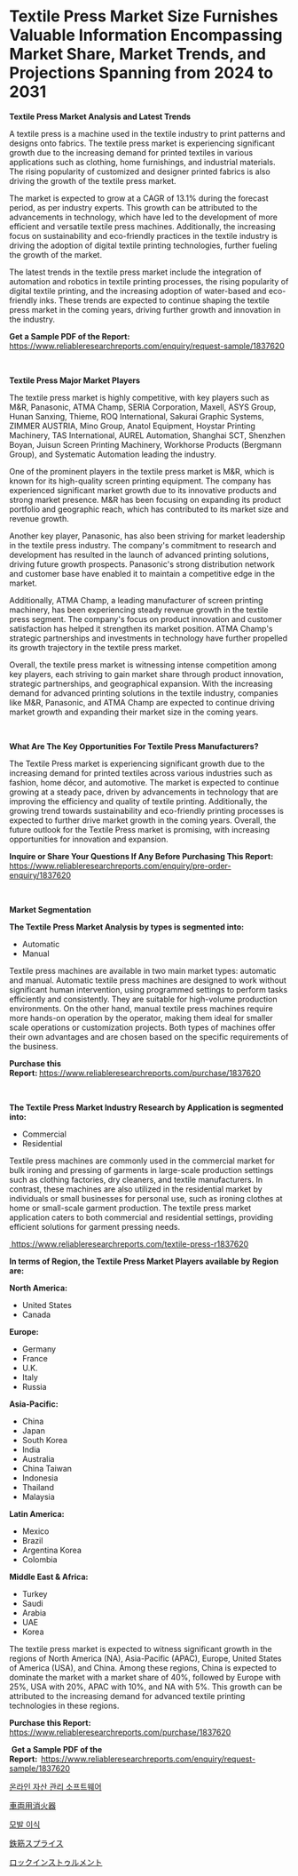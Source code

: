 <p><h1>Textile Press Market Size Furnishes Valuable Information Encompassing Market Share, Market Trends, and Projections Spanning from 2024 to 2031</h1></p><p><strong>Textile Press Market Analysis and Latest Trends</strong></p>
<p><p>A textile press is a machine used in the textile industry to print patterns and designs onto fabrics. The textile press market is experiencing significant growth due to the increasing demand for printed textiles in various applications such as clothing, home furnishings, and industrial materials. The rising popularity of customized and designer printed fabrics is also driving the growth of the textile press market.</p><p>The market is expected to grow at a CAGR of 13.1% during the forecast period, as per industry experts. This growth can be attributed to the advancements in technology, which have led to the development of more efficient and versatile textile press machines. Additionally, the increasing focus on sustainability and eco-friendly practices in the textile industry is driving the adoption of digital textile printing technologies, further fueling the growth of the market.</p><p>The latest trends in the textile press market include the integration of automation and robotics in textile printing processes, the rising popularity of digital textile printing, and the increasing adoption of water-based and eco-friendly inks. These trends are expected to continue shaping the textile press market in the coming years, driving further growth and innovation in the industry.</p></p>
<p><strong>Get a Sample PDF of the Report:&nbsp;</strong> <a href="https://www.reliableresearchreports.com/enquiry/request-sample/1837620">https://www.reliableresearchreports.com/enquiry/request-sample/1837620</a></p>
<p>&nbsp;</p>
<p><strong>Textile Press Major Market Players</strong></p>
<p><p>The textile press market is highly competitive, with key players such as M&R, Panasonic, ATMA Champ, SERIA Corporation, Maxell, ASYS Group, Hunan Sanxing, Thieme, ROQ International, Sakurai Graphic Systems, ZIMMER AUSTRIA, Mino Group, Anatol Equipment, Hoystar Printing Machinery, TAS International, AUREL Automation, Shanghai SCT, Shenzhen Boyan, Juisun Screen Printing Machinery, Workhorse Products (Bergmann Group), and Systematic Automation leading the industry.</p><p>One of the prominent players in the textile press market is M&R, which is known for its high-quality screen printing equipment. The company has experienced significant market growth due to its innovative products and strong market presence. M&R has been focusing on expanding its product portfolio and geographic reach, which has contributed to its market size and revenue growth.</p><p>Another key player, Panasonic, has also been striving for market leadership in the textile press industry. The company's commitment to research and development has resulted in the launch of advanced printing solutions, driving future growth prospects. Panasonic's strong distribution network and customer base have enabled it to maintain a competitive edge in the market.</p><p>Additionally, ATMA Champ, a leading manufacturer of screen printing machinery, has been experiencing steady revenue growth in the textile press segment. The company's focus on product innovation and customer satisfaction has helped it strengthen its market position. ATMA Champ's strategic partnerships and investments in technology have further propelled its growth trajectory in the textile press market.</p><p>Overall, the textile press market is witnessing intense competition among key players, each striving to gain market share through product innovation, strategic partnerships, and geographical expansion. With the increasing demand for advanced printing solutions in the textile industry, companies like M&R, Panasonic, and ATMA Champ are expected to continue driving market growth and expanding their market size in the coming years.</p></p>
<p>&nbsp;</p>
<p><strong>What Are The Key Opportunities For Textile Press Manufacturers?</strong></p>
<p><p>The Textile Press market is experiencing significant growth due to the increasing demand for printed textiles across various industries such as fashion, home décor, and automotive. The market is expected to continue growing at a steady pace, driven by advancements in technology that are improving the efficiency and quality of textile printing. Additionally, the growing trend towards sustainability and eco-friendly printing processes is expected to further drive market growth in the coming years. Overall, the future outlook for the Textile Press market is promising, with increasing opportunities for innovation and expansion.</p></p>
<p><strong>Inquire or Share Your Questions If Any Before Purchasing This Report:</strong> <a href="https://www.reliableresearchreports.com/enquiry/pre-order-enquiry/1837620">https://www.reliableresearchreports.com/enquiry/pre-order-enquiry/1837620</a></p>
<p>&nbsp;</p>
<p><strong>Market Segmentation</strong></p>
<p><strong>The Textile Press Market Analysis by types is segmented into:</strong></p>
<p><ul><li>Automatic</li><li>Manual</li></ul></p>
<p><p>Textile press machines are available in two main market types: automatic and manual. Automatic textile press machines are designed to work without significant human intervention, using programmed settings to perform tasks efficiently and consistently. They are suitable for high-volume production environments. On the other hand, manual textile press machines require more hands-on operation by the operator, making them ideal for smaller scale operations or customization projects. Both types of machines offer their own advantages and are chosen based on the specific requirements of the business.</p></p>
<p><strong>Purchase this Report:&nbsp;</strong><a href="https://www.reliableresearchreports.com/purchase/1837620">https://www.reliableresearchreports.com/purchase/1837620</a></p>
<p>&nbsp;</p>
<p><strong>The Textile Press Market Industry Research by Application is segmented into:</strong></p>
<p><ul><li>Commercial</li><li>Residential</li></ul></p>
<p><p>Textile press machines are commonly used in the commercial market for bulk ironing and pressing of garments in large-scale production settings such as clothing factories, dry cleaners, and textile manufacturers. In contrast, these machines are also utilized in the residential market by individuals or small businesses for personal use, such as ironing clothes at home or small-scale garment production. The textile press market application caters to both commercial and residential settings, providing efficient solutions for garment pressing needs.</p></p>
<p><a href="https://www.reliableresearchreports.com/textile-press-r1837620">&nbsp;https://www.reliableresearchreports.com/textile-press-r1837620</a></p>
<p><strong>In terms of Region, the Textile Press Market Players available by Region are:</strong></p>
<p>
    <p> <strong> North America: </strong>
        <ul>
            <li>United States</li>
            <li>Canada</li>
        </ul>
        </p> 
    <p> <strong> Europe: </strong>
        <ul>
            <li>Germany</li>
            <li>France</li>
            <li>U.K.</li>
            <li>Italy</li>
            <li>Russia</li>
        </ul>
        </p> 
    <p> <strong> Asia-Pacific: </strong>
        <ul>
            <li>China</li>
            <li>Japan</li>
            <li>South Korea</li>
            <li>India</li>
            <li>Australia</li>
            <li>China Taiwan</li>
            <li>Indonesia</li>
            <li>Thailand</li>
            <li>Malaysia</li>
        </ul>
        </p> 
    <p> <strong> Latin America: </strong>
        <ul>
            <li>Mexico</li>
            <li>Brazil</li>
            <li>Argentina Korea</li>
            <li>Colombia</li>
        </ul>
        </p> 
    <p> <strong> Middle East & Africa: </strong>
        <ul>
            <li>Turkey</li>
            <li>Saudi</li>
            <li>Arabia</li>
            <li>UAE</li>
            <li>Korea</li>
        </ul>
    </p>
    </p>
<p><p>The textile press market is expected to witness significant growth in the regions of North America (NA), Asia-Pacific (APAC), Europe, United States of America (USA), and China. Among these regions, China is expected to dominate the market with a market share of 40%, followed by Europe with 25%, USA with 20%, APAC with 10%, and NA with 5%. This growth can be attributed to the increasing demand for advanced textile printing technologies in these regions.</p></p>
<p><strong>Purchase this Report: </strong><a href="https://www.reliableresearchreports.com/purchase/1837620">https://www.reliableresearchreports.com/purchase/1837620</a></p>
<p>&nbsp;<strong>Get a Sample PDF of the Report:&nbsp;&nbsp;</strong><a href="https://www.reliableresearchreports.com/enquiry/request-sample/1837620">https://www.reliableresearchreports.com/enquiry/request-sample/1837620</a></p>
<p><strong></strong></p>
<p><p><a href="https://medium.com/@brionnaboyle/%EC%98%A8%EB%9D%BC%EC%9D%B8-%EB%B6%80%EB%8F%99%EC%82%B0-%EA%B4%80%EB%A6%AC-%EC%86%8C%ED%94%84%ED%8A%B8%EC%9B%A8%EC%96%B4-%EC%8B%9C%EC%9E%A5%EC%9D%80-%EC%8B%9C%EC%9E%A5-%EC%A0%90%EC%9C%A0%EC%9C%A8-%EA%B7%9C%EB%AA%A8-%EB%B0%8F-2031%EB%85%84%EA%B9%8C%EC%A7%80%EC%9D%98-%EC%98%88%EC%83%81-%EC%98%88%EC%B8%A1%EC%97%90-%EC%B4%88%EC%A0%90%EC%9D%84-%EB%A7%9E%EC%B6%A5%EB%8B%88%EB%8B%A4-20d3bba2871d">온라인 자산 관리 소프트웨어</a></p><p><a href="https://medium.com/@billyarton5656871/%E8%BB%8A%E4%B8%A1%E7%94%A8%E6%B6%88%E7%81%AB%E5%99%A8%E5%B8%82%E5%A0%B4-2031%E5%B9%B4%E3%81%BE%E3%81%A7%E3%81%AE%E5%8B%95%E5%90%91-%E4%BA%88%E6%B8%AC-%E7%AB%B6%E4%BA%89%E5%88%86%E6%9E%90-af2f633e9ccb">車両用消火器</a></p><p><a href="https://medium.com/@bricebeahan2023/%ED%97%A4%EC%96%B4-%EC%9D%B4%EC%8B%9D-%EC%8B%9C%EC%9E%A5-%EA%B7%9C%EB%AA%A8-%EC%8B%9C%EC%9E%A5-%EC%A0%84%EB%A7%9D-%EB%B0%8F-%EC%8B%9C%EC%9E%A5-%EC%98%88%EC%B8%A1-2024%EB%85%84%EB%B6%80%ED%84%B0-2031%EB%85%84%EA%B9%8C%EC%A7%80-1526702c1f1b">모발 이식</a></p><p><a href="https://github.com/Sophiaard2003/Market-Research-Report-List-1/blob/main/311511236863.md">鉄筋スプライス</a></p><p><a href="https://medium.com/@jordanilliamson678678/%E3%83%AD%E3%83%83%E3%82%AF%E6%A5%BD%E5%99%A8%E5%B8%82%E5%A0%B4%E3%81%AE%E6%B4%9E%E5%AF%9F-%E5%B8%82%E5%A0%B4%E5%8B%95%E5%90%91-%E6%88%90%E9%95%B7-2024%E5%B9%B4%E3%81%8B%E3%82%892031%E5%B9%B4%E3%81%BE%E3%81%A7%E3%81%AE%E4%BA%88%E6%B8%AC-beabde9cb5d5">ロックインストゥルメント</a></p></p>